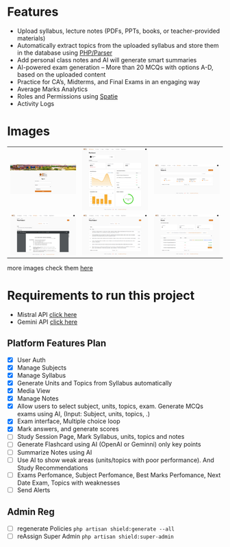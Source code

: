 # Features

- Upload syllabus, lecture notes (PDFs, PPTs, books, or teacher-provided materials)
- Automatically extract topics from the uploaded syllabus and store them in the database using [PHP/Parser](https://github.com/smalot/pdfparser)
- Add personal class notes and AI will generate smart summaries
- AI-powered exam generation – More than 20 MCQs with options A-D, based on the uploaded content
-  Practice for CA’s, Midterms, and Final Exams in an engaging way
- Average Marks Analytics
- Roles and Permissions using [Spatie](https://filamentphp.com/plugins/bezhansalleh-shield)
- Activity Logs 

# Images
| | | |
|:-------------------------:|:-------------------------:|:-------------------------:|
| ![login](./images/Login%20Page.png "Login") | ![dashbord](./images/Dashboard.png "Dashboard") | ![subjects](./images/Subjects.png "Subjects") |
| ![subjects view](./images/Subject%20View.png "Subjects View") | ![subjects view](./images/Subject%20View%20Topics.png "Subjects View") | ![Exams view](./images/Exam%20List%20with%20Buttons.png "Exams View") |


more images check them [here](./images/)


# Requirements to run this project
- Mistral API [click here](https://console.mistral.ai/api-keys/)
- Gemini API [click here](https://aistudio.google.com/app/apikey)

## Platform Features Plan

- [x] User Auth
- [x] Manage Subjects
- [x] Manage Syllabus
- [x] Generate Units and Topics from Syllabus automatically
- [x] Media View
- [x] Manage Notes
- [x] Allow users to select subject, units, topics, exam. Generate MCQs exams using AI, (Input: Subject, units, topics, .)
- [x] Exam interface, Multiple choice loop
- [x] Mark answers, and generate scores
- [ ] Study Session Page, Mark Syllabus, units, topics and notes
- [ ] Generate Flashcard using AI (OpenAI or Geminni) only key points
- [ ] Summarize Notes using AI
- [ ] Use AI to show weak areas (units/topics with poor performance). And Study Recommendations
- [ ] Exams Perfomance, Subject Perfomance, Best Marks Perfomance, Next Date Exam, Topics with weaknesses
- [ ] Send Alerts

## Admin Reg
- [ ] regenerate Policies `php artisan shield:generate --all`
- [ ] reAssign Super Admin `php artisan shield:super-admin`